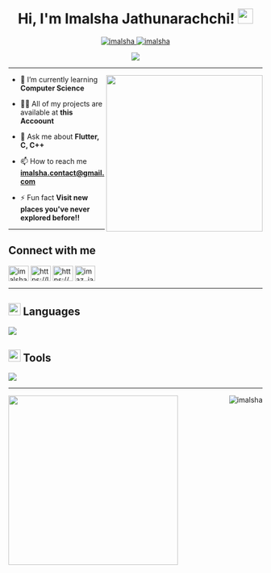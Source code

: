 <h1 align="center">
  Hi, I'm Imalsha Jathunarachchi!
  <a href="https://github.com/imalsha-github" target="_self">
    <img src="https://media.giphy.com/media/hvRJCLFzcasrR4ia7z/giphy.gif" width="30">
  </a>
</h1>

<p align="center">
  <a href="https://github.com/imalsha-github">
    <img src="https://komarev.com/ghpvc/?username=imalsha-github&label=Profile%20views&color=0e75b6&style=flat" alt="imalsha" />
  </a>
  <a href="https://github.com/imalsha-github">
    <img src="https://img.shields.io/github/followers/imalsha-github?label=Followers" alt="imalsha" />
  </a>
</p>

<p align="center">
  <a href="https://github.com/imalsha-github">
    <img src="https://readme-typing-svg.herokuapp.com?size=32&lines=Computer+Science+Undergraduate;University+of+Colombo;School+of+Computing;DS%20|%20AI%20|%20ML%20Enthusiastic;Always%20learning%20new%20things!&center=true&width=550&height=45">
  </a>
</p>

---
<div align="centre">
<img width="310px" align="right" src="https://github.com/Adam-pw/Adam-pw/blob/main/animation_500_kxa883sd.gif"/>

<p align= "right">

- 🌱 I’m currently learning **Computer Science**

- 👨‍💻 All of my projects are available at **this Accoount**

- 💬 Ask me about **Flutter, C, C++**

- 📫 How to reach me **imalsha.contact@gmail.com**

- ⚡ Fun fact **Visit new places you've never explored before!!**

</p>
</div>

---

## Connect with me
<p align="left">
  <a href="https://twitter.com/imalsha_j" target="blank"><img align="center" src="https://raw.githubusercontent.com/rahuldkjain/github-profile-readme-generator/master/src/images/icons/Social/twitter.svg" alt="imalsha_j" height="30" width="40" /></a>
  <a href="https://linkedin.com/in/https://lk.linkedin.com/in/imalsha-jathunarachchi-698684252" target="blank"><img align="center" src="https://raw.githubusercontent.com/rahuldkjain/github-profile-readme-generator/master/src/images/icons/Social/linked-in-alt.svg" alt="https://lk.linkedin.com/in/imalsha-jathunarachchi-698684252" height="30" width="40" /></a>
  <a href="https://fb.com/https://m.facebook.com/imalsha.jathunarachchi.96" target="blank"><img align="center" src="https://raw.githubusercontent.com/rahuldkjain/github-profile-readme-generator/master/src/images/icons/Social/facebook.svg" alt="https://m.facebook.com/imalsha.jathunarachchi.96" height="30" width="40" /></a>
  <a href="https://instagram.com/imaz_ja" target="blank"><img align="center" src="https://raw.githubusercontent.com/rahuldkjain/github-profile-readme-generator/master/src/images/icons/Social/instagram.svg" alt="imaz_ja" height="30" width="40" /></a>
</p>

---

## <img src="https://media2.giphy.com/media/QssGEmpkyEOhBCb7e1/giphy.gif?cid=ecf05e47a0n3gi1bfqntqmob8g9aid1oyj2wr3ds3mg700bl&rid=giphy.gif" width="24px" height = "24px"> Languages
<p align="left">
  <a href="https://skillicons.dev">
    <img src="https://skillicons.dev/icons?i=c,cpp,bootstrap,php,html,css,js,java,jquery,mongodb,mysql,nodejs,react,dart,flutter,py,firebase,aws" />
  </a>
</p>

## <img src="https://github.com/TheDudeThatCode/TheDudeThatCode/blob/master/Assets/Rocket.gif" width="24px"> Tools
<p align="left">
  <a href="https://skillicons.dev">
    <img src="https://skillicons.dev/icons?i=git,figma,linux,ps,au,pr,vscode,androidstudio,discord,qt,r,visualstudio,wordpress" />
  </a>
</p>

---
<p align="centre">
<img align="left" src="https://github-readme-stats.vercel.app/api/top-langs/?username=imalsha-github&theme=dark&layout=compact" width="336" />
<img align="right" src="https://github-readme-stats.vercel.app/api?username=imalsha-github&show_icons=true&theme=dark&locale=en" alt="imalsha" />
</p>
